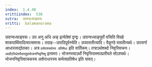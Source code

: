 ```yaml
---
index:  1.4.48
vrittiindex:  536
sutra:  उपान्वध्याङ्वसः
vritti:  balamanorama 
---
```


उपान्वध्याङ्वसः। उप अनु अधि अङ् इत्येतेषां द्वन्द्वः। उपान्वध्याङ्पूर्वो वसिति विग्रहे शाकपार्थिवादित्वात्समासः। तदाह--उपादिपूर्वस्येति। उपवसतीत्यादि। वैकुण्ठे वसतीत्यर्थः। उपसर्गा आधारत्वद्योतकाः। अत्र `वसेरश्यर्थस्य प्रतिषेधः` इति वार्तिकम्। तत्राऽर्थशब्दो निवृत्तिवचनः। `अर्थोऽभिधेयरैवस्तुप्रयोजननिवृत्तिषु` इत्यमरः। भोजनस्याऽर्थो निवृत्तियस्मात्प्रतीयते सोऽश्यर्थः। भोजननिवृत्तिवाचकस्य अशेराधारस्य कर्मत्वप्रतिषेध इति यावत्।


